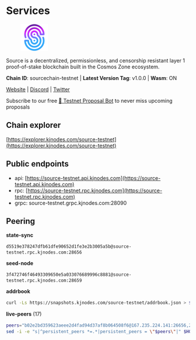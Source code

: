 # Services

<figure><img src="https://raw.githubusercontent.com/kj89/cosmos-images/main/logos/source.png" alt=""><figcaption></figcaption></figure>

Source is a decentralized, permissionless, and censorship resistant layer 1 proof-of-stake blockchain built in the Cosmos Zone ecosystem.

**Chain ID**: sourcechain-testnet | **Latest Version Tag**: v1.0.0 | **Wasm**: ON

[Website](https://www.sourceprotocol.io) | [Discord](https://discord.io/SourceProtocol) | [Twitter](https://www.twitter.com/sourceprotocol_)



Subscribe to our free [🤖 Testnet Proposal Bot](https://t.me/kjnodes_testnet_proposal_bot) to never miss upcoming proposals


## Chain explorer
[https://explorer.kjnodes.com/source-testnet](https://explorer.kjnodes.com/source-testnet)

## Public endpoints

* api: [https://source-testnet.api.kjnodes.com](https://source-testnet.api.kjnodes.com)
* rpc: [https://source-testnet.rpc.kjnodes.com](https://source-testnet.rpc.kjnodes.com)
* grpc: source-testnet.grpc.kjnodes.com:28090

## Peering

**state-sync**

```text
d5519e378247dfb61dfe90652d1fe3e2b3005a5b@source-testnet.rpc.kjnodes.com:28656
```

**seed-node**

```text
3f472746f46493309650e5a033076689996c8881@source-testnet.rpc.kjnodes.com:28659
```

**addrbook**
```bash
curl -Ls https://snapshots.kjnodes.com/source-testnet/addrbook.json > $HOME/.source/config/addrbook.json
```

**live-peers** (17)
```bash
peers="b02e2bd359623aeee2d4fad94d37af8b064508f6@167.235.224.141:26656,2b2f270bd3bd1d518d87ca057597348cd8582698@109.123.252.3:26656,d960215e0788fcfc04b9e2e824e5751bf1efe7fc@65.108.82.152:26656,03d324b03078e3bd38c7c7550988362d11106ce4@135.181.198.246:26656,492d7c007dd37f05d2b469865685eb9e4460a379@35.87.85.162:26656,d5519e378247dfb61dfe90652d1fe3e2b3005a5b@65.109.68.190:28656,6d9cac37dfa58b8a13d59c85a8623f87138dd5ce@109.123.254.46:26656,80d48a1823db3c71f5e5babe89271156af6ceb89@194.163.156.184:26656,8574b64414e446621dc9ad09bc25dd328cb6aa2d@184.174.37.152:28656,cb09ec2e5dc91beaa3d05c79a0a8d6c30fffcc59@65.108.78.101:26656,2c4a32763185e357c4a5e68a465bdc5375c7f413@136.243.88.91:3140,f6e7cb4ee4d608822802f58c85e93a7e34ce440d@65.108.237.232:28656,503ec9be5c5542700b7f93d65dfc68371d38e6e9@16.163.74.176:26656,cac254555deea35a70c821abd7f3e7db47a46d55@65.109.92.241:20056,4e608992202cfb836a6d69b205bf71cf8c63fd91@75.119.148.0:4003,5fb7f75e3a97fa0f936020b62daf1e67281f7f16@65.109.92.240:20056,3e16844d041df0f4b14d0d624fc94eadf50ed61d@65.108.13.154:28656"
sed -i -e "s|^persistent_peers *=.*|persistent_peers = \"$peers\"|" $HOME/.source/config/config.toml
```
